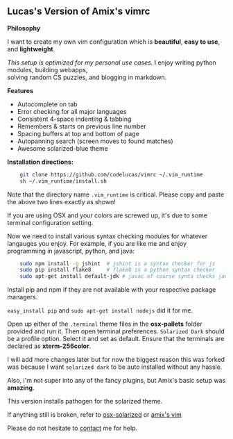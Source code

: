 Lucas's Version of Amix's vimrc
-------------------------------

**Philosophy**

I want to create my own vim configuration which is 
**beautiful**, **easy to use**, and **lightweight**.

*This setup is optimized for my personal use cases.* I enjoy writing python modules, building webapps,  
solving random CS puzzles, and blogging in markdown.

**Features**

- Autocomplete on tab
- Error checking for all major languages
- Consistent 4-space indenting & tabbing
- Remembers & starts on previous line number
- Spacing buffers at top and bottom of page
- Autopanning search (screen moves to found matches)
- Awesome solarized-blue theme

**Installation directions:**

```bash
    git clone https://github.com/codelucas/vimrc ~/.vim_runtime
    sh ~/.vim_runtime/install.sh
```

Note that the directory name `.vim_runtime` is critical.
Please copy and paste the above two lines exactly as shown!

If you are using OSX and your colors are screwed up,
it's due to some terminal configuration setting.

Now we need to install various syntax checking modules
for whatever langauges you enjoy. For example, if you are like me
and enjoy programming in javascript, python, and java:

```bash
    sudo npm install -g jshint  # jshint is a syntax checker for js
    sudo pip install flake8     # flake8 is a python syntax checker
    sudo apt-get install default-jdk # javac of course synta checks java
```

Install pip and npm if they are not available with your
respective package managers.

`easy_install pip` and `sudo apt-get install nodejs` did it for me.

Open up either of the `.terminal` theme files in the **osx-pallets** 
folder provided and run it. Then open terminal preferences. 
`Solarized Dark` should be a profile option. Select it and set as 
default. Ensure that the terminals are declared as **xterm-256color**.

I will add more changes later but for now the biggest reason
this was forked was because I want `solarized dark` to be auto
installed without any hassle. 

Also, i'm not super into any of the fancy plugins, but Amix's 
basic setup was **amazing**.

This version installs pathogen for the solarized theme.

If anything still is broken, refer to 
[osx-solarized](https://github.com/tomislav/osx-terminal.app-colors-solarized) or 
[amix's vim](https://github.com/amix/vimrc)

Please do not hesitate to [contact](http://codelucas.com) me for help.
